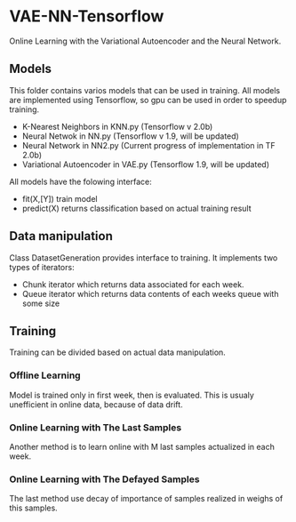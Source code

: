 # VAE-NN-Tensorflow
Online Learning with the Variational Autoencoder and the Neural Network.

## Models
This folder contains varios models that can be used in training.
All models are implemented using Tensorflow, so gpu can be used in order to speedup training.

* K-Nearest Neighbors in KNN.py (Tensorflow v 2.0b)
* Neural Netwok in NN.py (Tensorflow v 1.9, will be updated) 
* Neural Network in NN2.py (Current progress of implementation in TF 2.0b)
* Variational Autoencoder in VAE.py (Tensorflow 1.9, will be updated)

All models have the folowing interface:

* fit(X,[Y]) train model
* predict(X) returns classification based on actual training result

## Data manipulation
Class DatasetGeneration provides interface to training.
It implements two types of iterators:

* Chunk iterator which returns data associated for each week.
* Queue iterator which returns data contents of each weeks queue with some size

## Training
Training can be divided based on actual data manipulation.

### Offline Learning
Model is trained only in first week, then is evaluated.
This is usualy unefficient in online data, because of data drift.

### Online Learning with The Last Samples
Another method is to learn online with M last samples actualized in each week.

### Online Learning with The Defayed Samples 
The last method use decay of importance of samples realized in weighs of this samples. 







